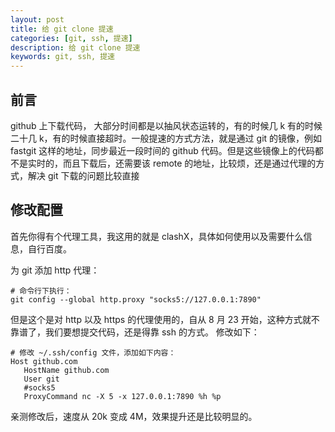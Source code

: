 ```yaml
---
layout: post  
title: 给 git clone 提速  
categories: [git, ssh, 提速]  
description: 给 git clone 提速  
keywords: git, ssh, 提速  
---
```


## 前言
github 上下载代码， 大部分时间都是以抽风状态运转的，有的时候几 k 有的时候二十几 k，有的时候直接超时。一般提速的方式方法，就是通过 git 的镜像，例如 fastgit 这样的地址，同步最近一段时间的 github 代码。但是这些镜像上的代码都不是实时的，而且下载后，还需要该 remote 的地址，比较烦，还是通过代理的方式，解决 git 下载的问题比较直接

## 修改配置
首先你得有个代理工具，我这用的就是 clashX，具体如何使用以及需要什么信息，自行百度。

为 git 添加 http 代理：

```
# 命令行下执行：
git config --global http.proxy "socks5://127.0.0.1:7890"
```

但是这个是对 http 以及 https 的代理使用的，自从 8 月 23 开始，这种方式就不靠谱了，我们要想提交代码，还是得靠 ssh 的方式。
修改如下：

```
# 修改 ~/.ssh/config 文件，添加如下内容：
Host github.com
   HostName github.com
   User git
   #socks5
   ProxyCommand nc -X 5 -x 127.0.0.1:7890 %h %p
```

亲测修改后，速度从 20k 变成 4M，效果提升还是比较明显的。

